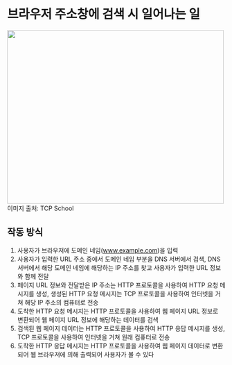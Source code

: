 # 브라우저 주소창에 검색 시 일어나는 일

<img src="https://github.com/jinsupark4255/FE-TechInterview/assets/116702892/f1430320-818e-47f3-ab9a-35f6e26b2ae1" width="500" height="400">
<br>이미지 출처: TCP School

## 작동 방식

1. 사용자가 브라우저에 도메인 네임(www.example.com)을 입력
2. 사용자가 입력한 URL 주소 중에서 도메인 네임 부분을 DNS 서버에서 검색, DNS 서버에서 해당 도메인 네임에 해당하는 IP 주소를 찾고 사용자가 입력한 URL 정보와 함께 전달
3. 페이지 URL 정보와 전달받은 IP 주소는 HTTP 프로토콜을 사용하여 HTTP 요청 메시지를 생성, 생성된 HTTP 요청 메시지는 TCP 프로토콜을 사용하여 인터넷을 거쳐 해당 IP 주소의 컴퓨터로 전송
4. 도착한 HTTP 요청 메시지는 HTTP 프로토콜을 사용하여 웹 페이지 URL 정보로 변환되어 웹 페이지 URL 정보에 해당하는 데이터를 검색
5. 검색된 웹 페이지 데이터는 HTTP 프로토콜을 사용하여 HTTP 응답 메시지를 생성, TCP 프로토콜을 사용하여 인터넷을 거쳐 원래 컴퓨터로 전송
6. 도착한 HTTP 응답 메시지는 HTTP 프로토콜을 사용하여 웹 페이지 데이터로 변환되어 웹 브라우저에 의해 출력되어 사용자가 볼 수 있다

